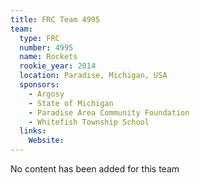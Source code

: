 ```yaml
---
title: FRC Team 4995
team:
  type: FRC
  number: 4995
  name: Rockets
  rookie_year: 2014
  location: Paradise, Michigan, USA
  sponsors:
    - Argosy
    - State of Michigan
    - Paradise Area Community Foundation
    - Whitefish Township School
  links:
    Website: 
---
```

No content has been added for this team